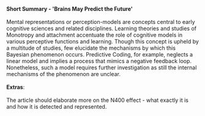 **Short Summary - 'Brains May Predict the Future'** 
<br><br>
Mental representations or perception-models are concepts central to early cognitive sciences and related disciplines. Learning theories and studies of Monotropy and attachment accentuate the role of cognitive models in various perceptive functions and learning. Though this concept is upheld by a multitude of studies, few elucidate  the mechanisms by which this Bayesian phenomenon occurs. Predictive Coding, for example, neglects a linear model and implies a process that mimics a negative feedback loop. Nonetheless, such a model requires further investigation as still the internal mechanisms of the phenomenon are unclear. 
<br><br>
**Extras**: 
<br> <br>
The article should elaborate more on the N400 effect - what exactly it is and how it is detected and represented. 
